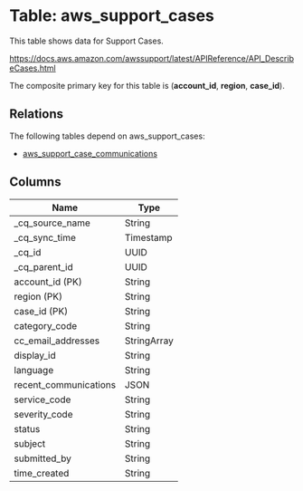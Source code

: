 # Table: aws_support_cases

This table shows data for Support Cases.

https://docs.aws.amazon.com/awssupport/latest/APIReference/API_DescribeCases.html

The composite primary key for this table is (**account_id**, **region**, **case_id**).

## Relations

The following tables depend on aws_support_cases:
  - [aws_support_case_communications](aws_support_case_communications)

## Columns

| Name          | Type          |
| ------------- | ------------- |
|_cq_source_name|String|
|_cq_sync_time|Timestamp|
|_cq_id|UUID|
|_cq_parent_id|UUID|
|account_id (PK)|String|
|region (PK)|String|
|case_id (PK)|String|
|category_code|String|
|cc_email_addresses|StringArray|
|display_id|String|
|language|String|
|recent_communications|JSON|
|service_code|String|
|severity_code|String|
|status|String|
|subject|String|
|submitted_by|String|
|time_created|String|
